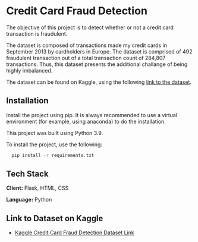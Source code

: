 # Credit Card Fraud Detection

The objective of this project is to detect whether or not a credit card transaction is fraudulent. 

The dataset is composed of transactions made my credit cards in September 2013 by cardholders in Europe. The dataset is comprised of 492 fraudulent transaction out of a total transaction count of 284,807 transactions. Thus, this dataset presents the additional challange of being highly imbalanced.

The dataset can be found on Kaggle, using the following [link to the dataset](https://www.kaggle.com/datasets/mlg-ulb/creditcardfraud).

## Installation

Install the project using pip. It is always recommended to use a virtual environment (for example, using anaconda) to do the installation.

This project was built using Python 3.9.

To install the project, use the following: 

```bash
  pip install -r requirements.txt
```
    
## Tech Stack

**Client:** Flask, HTML, CSS

**Language:** Python


## Link to Dataset on Kaggle

 - [Kaggle Credit Card Fraud Detection Dataset Link](https://www.kaggle.com/datasets/mlg-ulb/creditcardfraud)

